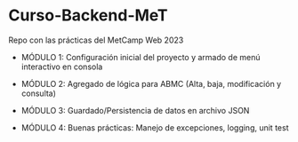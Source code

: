 # Curso-Backend-MeT
 Repo con las prácticas del MetCamp Web 2023

- MÓDULO 1: Configuración inicial del proyecto y armado de menú interactivo en consola

- MÓDULO 2: Agregado de lógica para ABMC (Alta, baja, modificación y consulta)

- MÓDULO 3: Guardado/Persistencia de datos en archivo JSON

- MÓDULO 4: Buenas prácticas: Manejo de excepciones, logging, unit test